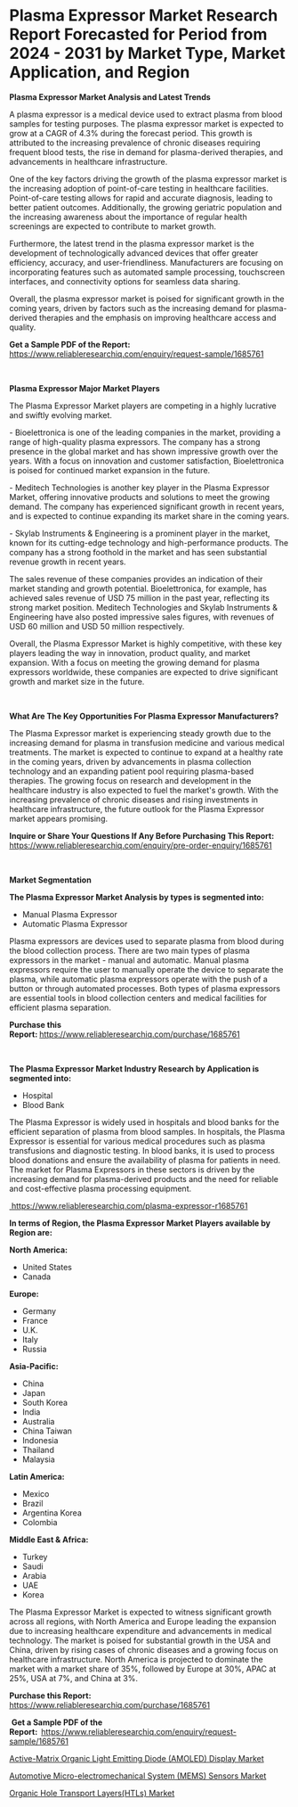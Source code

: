 <p><h1>Plasma Expressor Market Research Report Forecasted for Period from 2024 -  2031 by Market Type, Market Application, and Region</h1></p><p><strong>Plasma Expressor Market Analysis and Latest Trends</strong></p>
<p><p>A plasma expressor is a medical device used to extract plasma from blood samples for testing purposes. The plasma expressor market is expected to grow at a CAGR of 4.3% during the forecast period. This growth is attributed to the increasing prevalence of chronic diseases requiring frequent blood tests, the rise in demand for plasma-derived therapies, and advancements in healthcare infrastructure.</p><p>One of the key factors driving the growth of the plasma expressor market is the increasing adoption of point-of-care testing in healthcare facilities. Point-of-care testing allows for rapid and accurate diagnosis, leading to better patient outcomes. Additionally, the growing geriatric population and the increasing awareness about the importance of regular health screenings are expected to contribute to market growth.</p><p>Furthermore, the latest trend in the plasma expressor market is the development of technologically advanced devices that offer greater efficiency, accuracy, and user-friendliness. Manufacturers are focusing on incorporating features such as automated sample processing, touchscreen interfaces, and connectivity options for seamless data sharing.</p><p>Overall, the plasma expressor market is poised for significant growth in the coming years, driven by factors such as the increasing demand for plasma-derived therapies and the emphasis on improving healthcare access and quality.</p></p>
<p><strong>Get a Sample PDF of the Report:&nbsp;</strong> <a href="https://www.reliableresearchiq.com/enquiry/request-sample/1685761">https://www.reliableresearchiq.com/enquiry/request-sample/1685761</a></p>
<p>&nbsp;</p>
<p><strong>Plasma Expressor Major Market Players</strong></p>
<p><p>The Plasma Expressor Market players are competing in a highly lucrative and swiftly evolving market. </p><p>- Bioelettronica is one of the leading companies in the market, providing a range of high-quality plasma expressors. The company has a strong presence in the global market and has shown impressive growth over the years. With a focus on innovation and customer satisfaction, Bioelettronica is poised for continued market expansion in the future.</p><p>- Meditech Technologies is another key player in the Plasma Expressor Market, offering innovative products and solutions to meet the growing demand. The company has experienced significant growth in recent years, and is expected to continue expanding its market share in the coming years.</p><p>- Skylab Instruments & Engineering is a prominent player in the market, known for its cutting-edge technology and high-performance products. The company has a strong foothold in the market and has seen substantial revenue growth in recent years.</p><p>The sales revenue of these companies provides an indication of their market standing and growth potential. Bioelettronica, for example, has achieved sales revenue of USD 75 million in the past year, reflecting its strong market position. Meditech Technologies and Skylab Instruments & Engineering have also posted impressive sales figures, with revenues of USD 60 million and USD 50 million respectively.</p><p>Overall, the Plasma Expressor Market is highly competitive, with these key players leading the way in innovation, product quality, and market expansion. With a focus on meeting the growing demand for plasma expressors worldwide, these companies are expected to drive significant growth and market size in the future.</p></p>
<p>&nbsp;</p>
<p><strong>What Are The Key Opportunities For Plasma Expressor Manufacturers?</strong></p>
<p><p>The Plasma Expressor market is experiencing steady growth due to the increasing demand for plasma in transfusion medicine and various medical treatments. The market is expected to continue to expand at a healthy rate in the coming years, driven by advancements in plasma collection technology and an expanding patient pool requiring plasma-based therapies. The growing focus on research and development in the healthcare industry is also expected to fuel the market's growth. With the increasing prevalence of chronic diseases and rising investments in healthcare infrastructure, the future outlook for the Plasma Expressor market appears promising.</p></p>
<p><strong>Inquire or Share Your Questions If Any Before Purchasing This Report:</strong> <a href="https://www.reliableresearchiq.com/enquiry/pre-order-enquiry/1685761">https://www.reliableresearchiq.com/enquiry/pre-order-enquiry/1685761</a></p>
<p>&nbsp;</p>
<p><strong>Market Segmentation</strong></p>
<p><strong>The Plasma Expressor Market Analysis by types is segmented into:</strong></p>
<p><ul><li>Manual Plasma Expressor</li><li>Automatic Plasma Expressor</li></ul></p>
<p><p>Plasma expressors are devices used to separate plasma from blood during the blood collection process. There are two main types of plasma expressors in the market - manual and automatic. Manual plasma expressors require the user to manually operate the device to separate the plasma, while automatic plasma expressors operate with the push of a button or through automated processes. Both types of plasma expressors are essential tools in blood collection centers and medical facilities for efficient plasma separation.</p></p>
<p><strong>Purchase this Report:&nbsp;</strong><a href="https://www.reliableresearchiq.com/purchase/1685761">https://www.reliableresearchiq.com/purchase/1685761</a></p>
<p>&nbsp;</p>
<p><strong>The Plasma Expressor Market Industry Research by Application is segmented into:</strong></p>
<p><ul><li>Hospital</li><li>Blood Bank</li></ul></p>
<p><p>The Plasma Expressor is widely used in hospitals and blood banks for the efficient separation of plasma from blood samples. In hospitals, the Plasma Expressor is essential for various medical procedures such as plasma transfusions and diagnostic testing. In blood banks, it is used to process blood donations and ensure the availability of plasma for patients in need. The market for Plasma Expressors in these sectors is driven by the increasing demand for plasma-derived products and the need for reliable and cost-effective plasma processing equipment.</p></p>
<p><a href="https://www.reliableresearchiq.com/plasma-expressor-r1685761">&nbsp;https://www.reliableresearchiq.com/plasma-expressor-r1685761</a></p>
<p><strong>In terms of Region, the Plasma Expressor Market Players available by Region are:</strong></p>
<p>
    <p> <strong> North America: </strong>
        <ul>
            <li>United States</li>
            <li>Canada</li>
        </ul>
        </p> 
    <p> <strong> Europe: </strong>
        <ul>
            <li>Germany</li>
            <li>France</li>
            <li>U.K.</li>
            <li>Italy</li>
            <li>Russia</li>
        </ul>
        </p> 
    <p> <strong> Asia-Pacific: </strong>
        <ul>
            <li>China</li>
            <li>Japan</li>
            <li>South Korea</li>
            <li>India</li>
            <li>Australia</li>
            <li>China Taiwan</li>
            <li>Indonesia</li>
            <li>Thailand</li>
            <li>Malaysia</li>
        </ul>
        </p> 
    <p> <strong> Latin America: </strong>
        <ul>
            <li>Mexico</li>
            <li>Brazil</li>
            <li>Argentina Korea</li>
            <li>Colombia</li>
        </ul>
        </p> 
    <p> <strong> Middle East & Africa: </strong>
        <ul>
            <li>Turkey</li>
            <li>Saudi</li>
            <li>Arabia</li>
            <li>UAE</li>
            <li>Korea</li>
        </ul>
    </p>
    </p>
<p><p>The Plasma Expressor Market is expected to witness significant growth across all regions, with North America and Europe leading the expansion due to increasing healthcare expenditure and advancements in medical technology. The market is poised for substantial growth in the USA and China, driven by rising cases of chronic diseases and a growing focus on healthcare infrastructure. North America is projected to dominate the market with a market share of 35%, followed by Europe at 30%, APAC at 25%, USA at 7%, and China at 3%.</p></p>
<p><strong>Purchase this Report: </strong><a href="https://www.reliableresearchiq.com/purchase/1685761">https://www.reliableresearchiq.com/purchase/1685761</a></p>
<p>&nbsp;<strong>Get a Sample PDF of the Report:&nbsp;&nbsp;</strong><a href="https://www.reliableresearchiq.com/enquiry/request-sample/1685761">https://www.reliableresearchiq.com/enquiry/request-sample/1685761</a></p>
<p><strong></strong></p>
<p><p><a href="https://github.com/philipWolf32/Market-Research-Report-List-1/blob/main/active-matrix-organic-light-emitting-diode-amoled-display-market.md">Active-Matrix Organic Light Emitting Diode (AMOLED) Display Market</a></p><p><a href="https://github.com/sydneyHaley871/Market-Research-Report-List-1/blob/main/automotive-micro-electromechanical-system-mems-sensors-market.md">Automotive Micro-electromechanical System (MEMS) Sensors Market</a></p><p><a href="https://github.com/nyahMertz1928/Market-Research-Report-List-1/blob/main/organic-hole-transport-layershtls-market.md">Organic Hole Transport Layers(HTLs) Market</a></p></p>